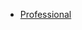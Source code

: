 <!DOCTYPE html>
<html>

<head>
</head>

<body>

<nav>
<ul>
<li>
<a href="/professional">Professional</a>
</li>
</ul>
</nav>

</body>

</html>




